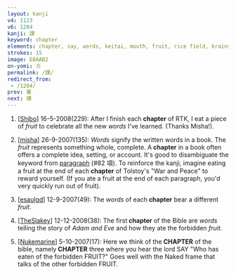 ```yaml
---
layout: kanji
v4: 1123
v6: 1204
kanji: 課
keyword: chapter
elements: chapter, say, words, keitai, mouth, fruit, rice field, brains, tree, wood
strokes: 15
image: E8AAB2
on-yomi: カ
permalink: /課/
redirect_from:
 - /1204/
prev: 菓
next: 裸
---
```


1) [<a href="http://kanji.koohii.com/profile/Shibo">Shibo</a>] 16-5-2008(229): After I finish each<strong> chapter</strong> of RTK, I eat a piece of <em>fruit</em> to celebrate all the new <em>words</em> I&#039;ve learned. (Thanks Misha!).

2) [<a href="http://kanji.koohii.com/profile/misha">misha</a>] 26-9-2007(135): <em>Words</em> signify the written words in a book. The <em>fruit</em> represents something whole, complete. A<strong> chapter</strong> in a book often offers a complete idea, setting, or account. It&#039;s good to disambiguate the keyword from <a href="../v4/82.html">paragraph</a> (#82 項). To reinforce the kanji, imagine eating a fruit at the end of each<strong> chapter</strong> of Tolstoy&#039;s &quot;War and Peace&quot; to reward yourself. (If you ate a fruit at the end of each paragraph, you&#039;d very quickly run out of fruit).

3) [<a href="http://kanji.koohii.com/profile/esaulgd">esaulgd</a>] 12-9-2007(49): The <em>words</em> of each<strong> chapter</strong> bear a different <em>fruit</em>.

4) [<a href="http://kanji.koohii.com/profile/TheSlakey">TheSlakey</a>] 12-12-2008(38): The first<strong> chapter</strong> of the Bible are <em>words</em> telling the story of <em>Adam and Eve</em> and how they ate the forbidden <em>fruit</em>.

5) [<a href="http://kanji.koohii.com/profile/Nukemarine">Nukemarine</a>] 5-10-2007(17): Here we think of the<strong> CHAPTER</strong> of the bible, namely<strong> CHAPTER</strong> three where you hear the lord SAY &quot;Who has eaten of the forbidden FRUIT?&quot; Goes well with the Naked frame that talks of the other forbidden FRUIT.

